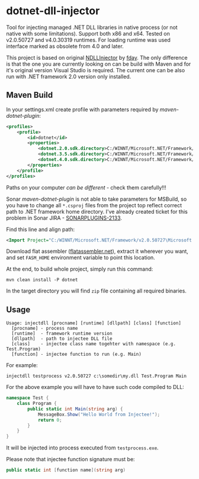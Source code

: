 dotnet-dll-injector
============

Tool for injecting managed .NET DLL libraries in native process (or not native with some limitations). 
Support both x86 and x64. Tested on v2.0.50727 and v4.0.30319 runtimes. For loading runtime was 
used interface marked as obsolete from 4.0 and later.

This project is based on original [NDLLInjector](https://github.com/fday/NDllInjector) by 
[fday](https://github.com/fday). The only difference is that the one you are currently looking on can
be build with Maven and for it's original version Visual Studio is required. The current one can
be also run with .NET framework 2.0 version only installed.

## Maven Build

In your settings.xml create profile with parameters required by _maven-dotnet-plugin_:

```xml
<profiles>
	<profile>
		<id>dotnet</id>
		<properties>
			<dotnet.2.0.sdk.directory>C:/WINNT/Microsoft.NET/Framework/v2.0.50727</dotnet.2.0.sdk.directory> 
			<dotnet.3.5.sdk.directory>C:/WINNT/Microsoft.NET/Framework/v3.5</dotnet.3.5.sdk.directory> 
			<dotnet.4.0.sdk.directory>C:/WINNT/Microsoft.NET/Framework/v4.0.30319</dotnet.4.0.sdk.directory> 
		</properties>
	</profile>
</profiles>
```

Paths on your computer *can be different* - check them carefully!!!

Sonar _maven-dotnet-plugin_ is not able to take parameters for MSBuild, so you have to change all ```*.csproj```
files from the project top reflect correct path to .NET framework home directory. I've already created ticket 
for this problem in Sonar JIRA - [SONARPLUGINS-2133](http://jira.codehaus.org/browse/SONARPLUGINS-2133).

Find this line and align path:

```xml
<Import Project="C:/WINNT/Microsoft.NET/Framework/v2.0.50727\Microsoft.CSharp.targets" />
```

Download flat assembler ([flatassembler.net](http://flatassembler.net)), extract it wherever you want, and set
```FASM_HOME``` environment variable to point this location.

At the end, to build whole project, simply run this command:

```
mvn clean install -P dotnet
```

In the target directory you will find ```zip``` file containing all required binaries.


## Usage

```
Usage: injectdll [procname] [runtime] [dllpath] [class] [function]
  [procname] - process name
  [runtime]  - framework runtime version
  [dllpath]  - path to injectee DLL file
  [class]    - injectee class name togehter with namespace (e.g. Test.Program)
  [function] - injectee function to run (e.g. Main)
```

For example:

```
injectdll testprocess v2.0.50727 c:\somedir\my.dll Test.Program Main
```

For the above example you will have to have such code compiled to DLL:

```cs
namespace Test {
    class Program {
        public static int Main(string arg) {
            MessageBox.Show("Hello World from Injectee!");
            return 0;
        }
    }
}
```

It will be injected into process executed from ```testprocess.exe```.

Please note that injectee function signature must be:

```cs
public static int [function name](string arg)
```



